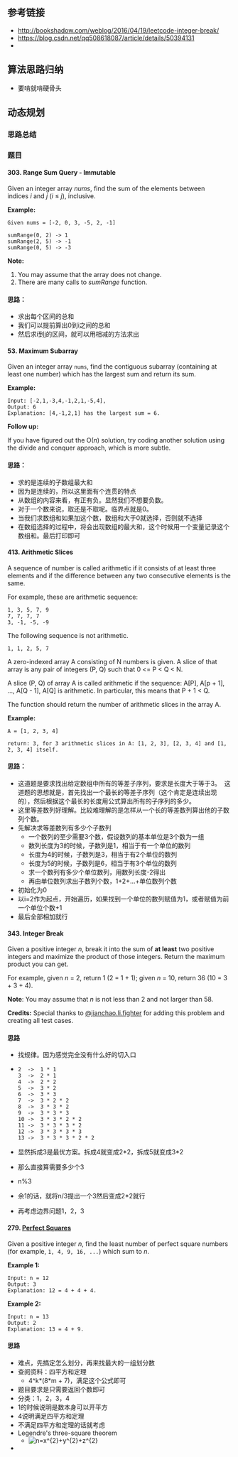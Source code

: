 ## 参考链接

- http://bookshadow.com/weblog/2016/04/19/leetcode-integer-break/
- https://blog.csdn.net/qq508618087/article/details/50394131
- 



## 算法思路归纳

- 要啃就啃硬骨头



## 动态规划

### 思路总结



### 题目

#### 303. Range Sum Query - Immutable 

Given an integer array *nums*, find the sum of the elements between indices *i* and *j* (*i* ≤ *j*), inclusive. 

**Example:**

```
Given nums = [-2, 0, 3, -5, 2, -1]

sumRange(0, 2) -> 1
sumRange(2, 5) -> -1
sumRange(0, 5) -> -3
```

**Note:**

1. You may assume that the array does not change.
2. There are many calls to *sumRange* function.

#### 思路：

- 求出每个区间的总和
- 我们可以提前算出0到i之间的总和
- 然后求i到j的区间，就可以用相减的方法求出



####  53. Maximum Subarray 

Given an integer array `nums`, find the contiguous subarray (containing at least one number) which has the largest sum and return its sum.

**Example:**

```
Input: [-2,1,-3,4,-1,2,1,-5,4],
Output: 6
Explanation: [4,-1,2,1] has the largest sum = 6.
```

**Follow up:**

If you have figured out the O(*n*) solution, try coding another solution using the divide and conquer approach, which is more subtle.

#### 思路：

- 求的是连续的子数组最大和
- 因为是连续的，所以这里面有个连贯的特点
- 从数组的内容来看，有正有负。显然我们不想要负数。
- 对于一个数来说，取还是不取呢。临界点就是0。
- 当我们求数组和如果加这个数，数组和大于0就选择，否则就不选择
- 在数组选择的过程中，将会出现数组的最大和，这个时候用一个变量记录这个数组和。最后打印即可



#### 413. Arithmetic Slices 

A sequence of number is called arithmetic if it consists of at least three elements and if the difference between any two consecutive elements is the same.

For example, these are arithmetic sequence:

```
1, 3, 5, 7, 9
7, 7, 7, 7
3, -1, -5, -9
```

The following sequence is not arithmetic.

```
1, 1, 2, 5, 7
```

 

A zero-indexed array A consisting of N numbers is given. A slice of that array is any pair of integers (P, Q) such that 0 <= P < Q < N.

A slice (P, Q) of array A is called arithmetic if the sequence:
A[P], A[p + 1], ..., A[Q - 1], A[Q] is arithmetic. In particular, this means that P + 1 < Q.

The function should return the number of arithmetic slices in the array A.

**Example:**

```
A = [1, 2, 3, 4]

return: 3, for 3 arithmetic slices in A: [1, 2, 3], [2, 3, 4] and [1, 2, 3, 4] itself.
```

#### 思路：

- 这道题是要求找出给定数组中所有的等差子序列，要求是长度大于等于3。  这道题的思想就是，首先找出一个最长的等差子序列（这个肯定是连续出现的），然后根据这个最长的长度用公式算出所有的子序列的多少。 
- 这里等差数列好理解。比较难理解的是怎样从一个长的等差数列算出他的子数列个数。
- 先解决求等差数列有多少个子数列
  - 一个数列的至少需要3个数，假设数列的基本单位是3个数为一组
  - 数列长度为3的时候，子数列是1，相当于有一个单位的数列
  - 长度为4的时候，子数列是3，相当于有2个单位的数列
  - 长度为5的时候，子数列是6，相当于有3个单位的数列
  - 求一个数列有多少个单位数列，用数列长度-2得出
  - 再由单位数列求出子数列个数，1+2+...+单位数列个数
- 初始化为0
- 以i=2作为起点，开始遍历，如果找到一个单位的数列赋值为1，或者赋值为前一个单位个数+1
- 最后全部相加就行



#### 343. Integer Break

Given a positive integer *n*, break it into the sum of **at least** two positive integers and maximize the product of those integers. Return the maximum product you can get.

For example, given *n* = 2, return 1 (2 = 1 + 1); given *n* = 10, return 36 (10 = 3 + 3 + 4).

**Note**: You may assume that *n* is not less than 2 and not larger than 58.

**Credits:**
Special thanks to [@jianchao.li.fighter](https://leetcode.com/discuss/user/jianchao.li.fighter) for adding this problem and creating all test cases.

#### 思路

- 找规律。因为感觉完全没有什么好的切入口

- ```
  2  ->  1 * 1
  3  ->  2 * 1
  4  ->  2 * 2
  5  ->  3 * 2
  6  ->  3 * 3
  7  ->  3 * 2 * 2
  8  ->  3 * 3 * 2
  9  ->  3 * 3 * 3
  10 ->  3 * 3 * 2 * 2
  11 ->  3 * 3 * 3 * 2
  12 ->  3 * 3 * 3 * 3
  13 ->  3 * 3 * 3 * 2 * 2
  ```


- 显然拆成3是最优方案。拆成4就变成2\*2，拆成5就变成3\*2

- 那么直接算需要多少个3

- n%3

- 余1的话，就将n/3提出一个3然后变成2\*2就行

- 再考虑边界问题1，2，3

#### 279. [Perfect Squares](https://leetcode.com/problems/perfect-squares/discuss/71488/Summary-of-4-different-solutions-(BFS-DP-static-DP-and-mathematics))

Given a positive integer *n*, find the least number of perfect square numbers (for example, `1, 4, 9, 16, ...`) which sum to *n*.

**Example 1:**

```
Input: n = 12
Output: 3 
Explanation: 12 = 4 + 4 + 4.
```

**Example 2:**

```
Input: n = 13
Output: 2
Explanation: 13 = 4 + 9.
```

 

#### 思路

- 难点，先搞定怎么划分，再来找最大的一组划分数
- 查阅资料：四平方和定理
  - 4^k*(8*m + 7)，满足这个公式即可
- 题目要求是只需要返回个数即可
- 分类：1，2，3，4
- 1的时候说明是数本身可以开平方
- 4说明满足四平方和定理
- 不满足四平方和定理的话就考虑
- Legendre's three-square theorem
  - ![n=x^{2}+y^{2}+z^{2}](https://wikimedia.org/api/rest_v1/media/math/render/svg/d21f8b668e4450e588abd892ed19cae7e2b61835) 
- 

